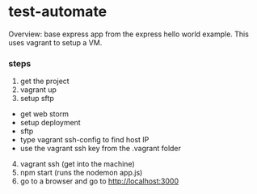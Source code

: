 # test-automate

Overview: base express app from the express hello world example. This uses vagrant to setup a VM. 
 
### steps
1. get the project
2. vagrant up
3. setup sftp
  * get web storm
  * setup deployment
  * sftp
  * type vagrant ssh-config to find host IP
  * use the vagrant ssh key from the .vagrant folder
4. vagrant ssh (get into the machine)
5. npm start (runs the nodemon app.js)
6. go to a browser and go to <http://localhost:3000>



